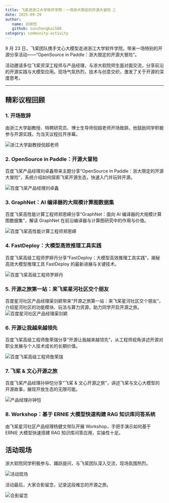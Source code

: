 ```yaml
---
title: 飞桨进浙江大学软件学院：一场浙大限定的开源大冒险 🚀
date: 2025-09-29
author:
   name: 孙钟恺
   github: sunzhongkai588
category: community-activity
---
```


<style>
figure {
   text-align: center;
}
figcaption {
   color: orange;
   border-bottom: 1px solid #d9d9d9;
   display: inline-block;
   color: #999;
   padding: 2px;
}
</style>

9 月 23 日，飞桨团队携手文心大模型走进浙江大学软件学院，带来一场特别的开源分享活动——“OpenSource in Paddle：浙大限定的开源大冒险”。

活动邀请多位飞桨资深工程师与产品经理，与浙大软院师生面对面交流，分享前沿的开源实践与大模型应用。现场气氛热烈，技术与创意交织，激发了关于开源的深度思考。

<!-- more -->

---

## 精彩议程回顾

### 1. 开场致辞

由浙江大学副教授、特聘研究员、博士生导师倪超老师开场致辞。他鼓励同学积极参与开源实践，为当天议程拉开序幕。

![浙江大学副教授倪超老师](../images/zju-se-os/nichao.jpg)

### 2. OpenSource in Paddle：开源大冒险

百度飞桨产品经理刘卓鑫带来主题分享“OpenSource in Paddle：浙大限定的开源大冒险”，系统介绍如何探索飞桨开源生态，快速入门并玩转开源。

![百度飞桨产品经理刘卓鑫](../images/zju-se-os/liuzhuoxin.jpg)

### 3. GraphNet：AI 编译器的大规模计算图数据集

百度飞桨高性能计算工程师郑恩嵘分享“GraphNet：面向 AI 编译器的大规模计算图数据集”，解读 GraphNet 在前沿编译器与计算图研究中的作用与价值。

![百度飞桨高性能计算工程师郑恩嵘](../images/zju-se-os/zhengenrong.jpg)

### 4. FastDeploy：大模型高效推理工具实践

百度飞桨高级工程师罗婷丹分享“FastDeploy：大模型高效推理工具实践”，揭秘高效大模型推理工具 FastDeploy 的最新进展与关键技术。

![百度飞桨高级工程师罗婷丹](../images/zju-se-os/luotingdan.jpg)

### 5. 开源之旅第一站：来飞桨星河社区交个朋友

百度星河社区产品经理渠剑颖带来“开源之旅第一站：来飞桨星河社区交个朋友”，介绍星河社区的功能模块、玩法与算力资源，助力同学开启开源之旅。
![百度星河社区产品经理渠剑颖](../images/zju-se-os/qujianying.jpg)

### 6. 开源让我越来越领先

百度飞桨高级工程师詹荣瑞分享“开源让我越来越领先”，从工程师视角讲述开源对职业发展与个人技术成长的长期价值。

![百度飞桨高级工程师詹荣瑞](../images/zju-se-os/zhanrongrui.jpg)

### 7. 飞桨 & 文心开源之旅

百度飞桨产品经理孙钟恺分享“飞桨 & 文心开源之旅”，讲述飞桨与文心大模型的开源故事，展现开放生态的无限可能。

![产品经理孙钟恺](../images/zju-se-os/sunzhongkai.jpg)

### 8. Workshop：基于 ERNIE 大模型快速构建 RAG 知识库问答系统

由飞桨星河社区产品经理杨健文带队开展 Workshop，手把手演示如何基于 ERNIE 大模型快速搭建 RAG 知识库问答应用，实操性十足。

## 活动现场

浙大软院同学积极参与、踊跃提问，与飞桨团队深入交流，现场氛围热烈。

![活动现场](../images/zju-se-os/qa.jpg)

活动最后，大家合影留念，记录这段难忘的开源之旅。

![合影留念](../images/zju-se-os/group_photo.jpg)
